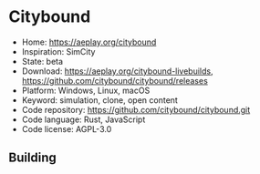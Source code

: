 # Citybound

- Home: https://aeplay.org/citybound
- Inspiration: SimCity
- State: beta
- Download: https://aeplay.org/citybound-livebuilds, https://github.com/citybound/citybound/releases
- Platform: Windows, Linux, macOS
- Keyword: simulation, clone, open content
- Code repository: https://github.com/citybound/citybound.git
- Code language: Rust, JavaScript
- Code license: AGPL-3.0

## Building
